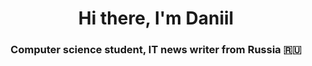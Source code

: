 <h1 align="center">Hi there, I'm Daniil</a> 
<h3 align="center">Computer science student, IT news writer from Russia 🇷🇺</h3>

